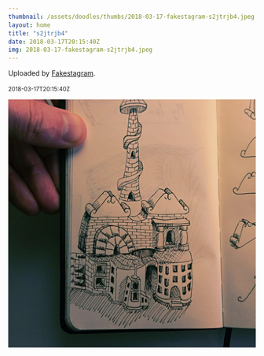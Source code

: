 ```yaml
---
thumbnail: /assets/doodles/thumbs/2018-03-17-fakestagram-s2jtrjb4.jpeg
layout: home
title: "s2jtrjb4"
date: 2018-03-17T20:15:40Z
img: 2018-03-17-fakestagram-s2jtrjb4.jpeg
---
```


Uploaded by [Fakestagram](https://github.com/opyate/fakestagram).

<small>2018-03-17T20:15:40Z</small>

![Uploaded by Fakestagram](/assets/doodles/original/2018-03-17-fakestagram-s2jtrjb4.jpeg)
